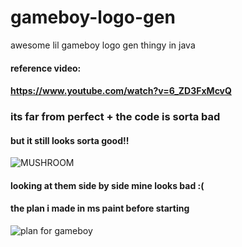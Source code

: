 # gameboy-logo-gen
awesome lil gameboy logo gen thingy in java

#### reference video:
#### https://www.youtube.com/watch?v=6_ZD3FxMcvQ

### its far from perfect + the code is sorta bad
#### but it still looks sorta good!!
![MUSHROOM](https://github.com/scoliossis/gameboy-logo-gen/assets/152733080/2a184494-d51d-43ce-b8a7-482355e98fb1)
#### looking at them side by side mine looks bad :(

#### the plan i made in ms paint before starting
![plan for gameboy](https://github.com/scoliossis/gameboy-logo-gen/assets/152733080/835e2bec-85cb-4c03-9222-3a35fc8db174)
